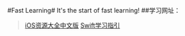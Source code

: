 #Fast Learning#
It's the start of fast learning!
##学习网址：
>[iOS资源大全中文版](https://github.com/jobbole/awesome-ios-cn)
>[Swift学习指引](http://www.swiftguide.cn/)
